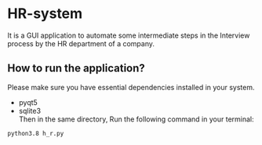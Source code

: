 # HR-system
It is a GUI application to automate some intermediate steps in the Interview process by the HR department of a company.

## How to run the application?
Please make sure you have essential dependencies installed in your system. 
  * pyqt5
  * sqlite3<br/>
  Then in the same directory, Run the following command in your terminal:<br/>
   ```bash
   python3.8 h_r.py
   ```
